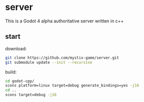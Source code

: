 # server
This is a Godot 4 alpha authoritative server written in c++

## start

download:
```bash
git clone https://github.com/mystix-game/server.git
git submodule update --init --recursive
```

build:
```bash
cd godot-cpp/
scons platform=linux target=debug generate_bindings=yes -j16
cd ..
scons target=debug -j16
```
